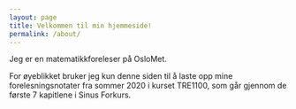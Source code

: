 ```yaml
---
layout: page
title: Velkommen til min hjemmeside!
permalink: /about/
---
```


Jeg er en matematikkforeleser på OsloMet.

For øyeblikket bruker jeg kun denne siden til å laste opp mine forelesningsnotater fra sommer 2020 i kurset TRE1100, som går gjennom de første 7 kapitlene i Sinus Forkurs.

